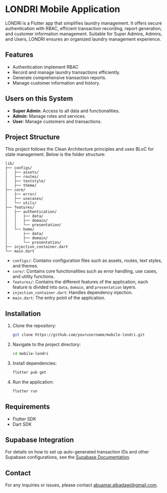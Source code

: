# LONDRI Mobile Application

LONDRI is a Flutter app that simplifies laundry management. It offers secure authentication with
RBAC, efficient transaction recording, report generation, and customer information management.
Suitable for Super Admins, Admins, and Users, LONDRI ensures an organized laundry management
experience.

## Features

- Authentication implement RBAC
- Record and manage laundry transactions efficiently.
- Generate comprehensive transaction reports.
- Manage customer information and history.

## Users on this System

- **Super Admin**: Access to all data and functionalities.
- **Admin**: Manage roles and services.
- **User**: Manage customers and transactions.

## Project Structure

This project follows the Clean Architecture principles and uses BLoC for state management. Below is
the folder structure:

```
lib/
├── configs/
│   ├── assets/
│   ├── routes/
│   ├── textstyle/
│   ├── theme/
├── core/
│   ├── error/
│   ├── usecases/
│   └── utils/
├── features/
│   ├── authentication/
│   │   ├── data/
│   │   ├── domain/
│   │   └── presentation/
│   └── home/
│       ├── data/
│       ├── domain/
│       └── presentation/
├── injection_container.dart
└── main.dart
```

- `configs/`: Contains configuration files such as assets, routes, text styles, and themes.
- `core/`: Contains core functionalities such as error handling, use cases, and utility functions.
- `features/`: Contains the different features of the application, each feature is divided into
  `data`, `domain`, and `presentation` layers.
- `injection_container.dart`: Handles dependency injection.
- `main.dart`: The entry point of the application.

## Installation

1. Clone the repository:
   ```bash
   git clone https://github.com/yourusername/mobile-londri.git
   ```
2. Navigate to the project directory:
   ```bash
   cd mobile-londri
   ```
3. Install dependencies:
   ```bash
   flutter pub get
   ```
4. Run the application:
   ```bash
   flutter run
   ```

## Requirements

- Flutter SDK
- Dart SDK

## Supabase Integration

For details on how to set up auto-generated transaction IDs and other Supabase configurations, see
the [Supabase Documentation](docs/supabase.md).

## Contact

For any inquiries or issues, please contact
[abuamar.albadawi@gmail.com](mailto:abuamar.albadawi@gmail.com).

